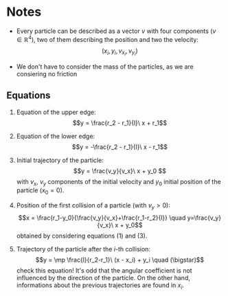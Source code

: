 # Notes
- Every particle can be described as a vector $v$ with four components ($v \in \mathbb{R}^4$), two of them describing the position and two the velocity:
$$(x_i, y_i, v_{x_i}, v_{y_i}) $$

- We don't have to consider the mass of the particles, as we are consiering no friction


## Equations

1. Equation of the upper edge:
$$y = \frac{r_2 - r_1}{l}\ x + r_1$$
2. Equation of the lower edge:
$$y = -\frac{r_2 - r_1}{l}\ x - r_1$$

3. Initial trajectory of the particle:
$$y = \frac{v_y}{v_x}\ x + y_0 $$
with $v_x$, $v_y$ components of the initial velocity and $y_0$ initial position of the particle ($x_0 =0$).

5. Position of the first collision of a particle (with $v_y>0$):
$$x = \frac{r_1-y_0}{\frac{v_y}{v_x}+\frac{r_1-r_2}{l}} \quad y=\frac{v_y}{v_x}\ x + y_0$$
obtained by considering equations (1) and (3).

6. Trajectory of the particle after the $i$-th collision:
$$y = \mp \frac{l}{r_2-r_1}\ (x - x_i) + y_i \quad (\bigstar)$$
check this equation! It's odd that the angular coefficient is not influenced by the direction of the particle. On the other hand, informations about the previous trajectories are found in $x_i$.
